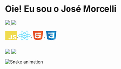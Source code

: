 # Oie! Eu sou o José Morcelli

<div>
  <a href="https://github.com/josemorcelli">
  <img height="175em" src="https://github-readme-stats.vercel.app/api?username=josemorcelli&show_icons=true&theme=omni&include_all_commits=true&count_private=true"/>
      <img height="175em" src="https://github-readme-stats.vercel.app/api/top-langs/?username=josemorcelli&layout=compact&langs_count=7&theme=omni"/>
 </div>
    
 


<div style="display: inline_block"><br>
  <img align="center" alt="Morcelli-Js" height="30" width="40" src="https://raw.githubusercontent.com/devicons/devicon/master/icons/javascript/javascript-plain.svg">
    <img align="center" alt="Morcelli-React" height="30" width="40" src="https://raw.githubusercontent.com/devicons/devicon/master/icons/react/react-original.svg">
  <img align="center" alt="Morcelli-HTML" height="30" width="40" src="https://raw.githubusercontent.com/devicons/devicon/master/icons/html5/html5-original.svg">
  <img align="center" alt="Morcelli-CSS" height="30" width="40" src="https://raw.githubusercontent.com/devicons/devicon/master/icons/css3/css3-original.svg">
</div>

   ##
  
  <div> 
   <a href = "mailto:josemorcelli1@gmail.com"><img src="https://img.shields.io/badge/Gmail-D14836?style=for-the-badge&logo=gmail&logoColor=white" target="_blank"></a>
  <a href="https://www.linkedin.com/in/josemorcelli/" target="_blank"><img src="https://img.shields.io/badge/LinkedIn-0077B5?style=for-the-badge&logo=linkedin&logoColor=white" target="_blank"></a> 
 
  ![Snake animation](https://github.com/josemorcelli/josemorcelli/blob/output/github-contribution-grid-snake.svg)
    
</div>
